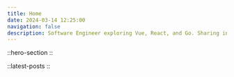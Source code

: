 ```yaml
---
title: Home
date: 2024-03-14 12:25:00
navigation: false
description: Software Engineer exploring Vue, React, and Go. Sharing insights on modern web development, system design, and engineering best practices.
---
```


::hero-section
::

::latest-posts
::
